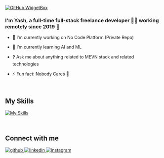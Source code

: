 [![GitHub WidgetBox](https://github-widgetbox.vercel.app/api/profile?username=yashz05&data=followers,repositories,stars,commits)](https://github.com/Jurredr/github-widgetbox)
  

### <div align="left">I'm Yash, a full-time full-stack freelance developer 👨‍💻 working remotely since 2019 🚀</div>  
  

- 🔭 I’m currently working on No Code Platform (Private Repo)  
  

- 🌱 I’m currently learning AI and ML  
  

- ❓ Ask me about anything related to MEVN stack and related technologies  
  

- ⚡ Fun fact: Nobody Cares 😬  
  

<br/>  

## My Skills


[![My Skills](https://skillicons.dev/icons?i=js,html,css,aws,bootstrap,flutter,docker,fastapi,laravel,mongodb,php,py,react,ts,vue,wordpress&perline=10)](https://skillicons.dev)

<br/>  


## Connect with me  
<div align="">
<a href="https://github.com/yashz05" target="_blank">
<img src=https://img.shields.io/badge/github-%2324292e.svg?&style=for-the-badge&logo=github&logoColor=white alt=github style="margin-bottom: 5px;" />
</a>
<a href="https://linkedin.com/in/yash-chowdhari-b0b453171" target="_blank">
<img src=https://img.shields.io/badge/linkedin-%231E77B5.svg?&style=for-the-badge&logo=linkedin&logoColor=white alt=linkedin style="margin-bottom: 5px;" />
</a>
<a href="https://instagram.com/yashz05" target="_blank">
<img src=https://img.shields.io/badge/instagram-%23000000.svg?&style=for-the-badge&logo=instagram&logoColor=white alt=instagram style="margin-bottom: 5px;" />
</a>  
</div>  
  

<br/>  



